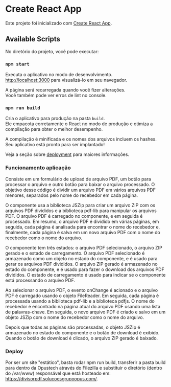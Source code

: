 # Create React App

Este projeto foi inicializado com [Create React App](https://github.com/facebook/create-react-app).

## Available Scripts

No diretório do projeto, você pode executar:

### `npm start`

Executa o aplicativo no modo de desenvolvimento.\
[http://localhost:3000](http://localhost:3000) para visualizá-lo em seu navegador.

A página será recarregada quando você fizer alterações.\
Você também pode ver erros de lint no console.

### `npm run build`

Cria o aplicativo para produção na pasta `build`.\
Ele empacota corretamente o React no modo de produção e otimiza a compilação para obter o melhor desempenho.

A compilação é minificada e os nomes dos arquivos incluem os hashes.\
Seu aplicativo está pronto para ser implantado!

Veja a seção sobre [deployment](https://facebook.github.io/create-react-app/docs/deployment) para maiores informações.

### Funcionamento aplicação

Consiste em um formulário de upload de arquivo PDF, um botão para processar o arquivo e outro botão para baixar o arquivo processado. O objetivo desse código é dividir um arquivo PDF em vários arquivos PDF menores, separados pelo nome do recebedor em cada página.

O componente usa a biblioteca JSZip para criar um arquivo ZIP com os arquivos PDF divididos e a biblioteca pdf-lib para manipular os arquivos PDF. O arquivo PDF é carregado no componente, e em seguida é processado. Em resumo, o arquivo PDF é dividido em várias páginas, em seguida, cada página é analisada para encontrar o nome do recebedor e, finalmente, cada página é salva em um novo arquivo PDF com o nome do recebedor como o nome do arquivo.

O componente tem três estados: o arquivo PDF selecionado, o arquivo ZIP gerado e o estado de carregamento. O arquivo PDF selecionado é armazenado como um objeto no estado do componente, e é usado para gerar os arquivos PDF divididos. O arquivo ZIP gerado é armazenado no estado do componente, e é usado para fazer o download dos arquivos PDF divididos. O estado de carregamento é usado para indicar se o componente está processando o arquivo PDF.

Ao selecionar o arquivo PDF, o evento onChange é acionado e o arquivo PDF é carregado usando o objeto FileReader. Em seguida, cada página é processada usando a biblioteca pdf-lib e a biblioteca pdfjs. O nome do recebedor é encontrado na página atual do arquivo PDF usando uma lista de palavras-chave. Em seguida, o novo arquivo PDF é criado e salvo em um objeto JSZip com o nome do recebedor como o nome do arquivo.

Depois que todas as páginas são processadas, o objeto JSZip é armazenado no estado do componente e o botão de download é exibido. Quando o botão de download é clicado, o arquivo ZIP gerado é baixado.

### Deploy

Por ser um site "estático", basta rodar npm run build, transferir a pasta build para dentro da Opustech através do Filezilla e substituir o diretório (dentro do /var/www) responsável que está hosteado em: https://divisorpdf.solucoesgrupoopus.com/.
